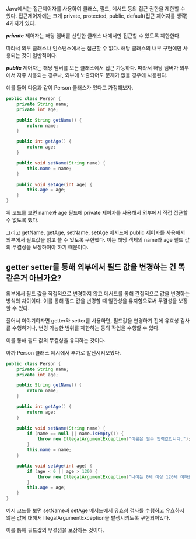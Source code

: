 Java에서는 접근제어자를 사용하여 클래스, 필드, 메서드 등의 접근 권한을 제한할 수 있다. 접근제어자에는 크게 private, protected, public, default(접근 제어자를 생략) 4가지가 있다.

***private*** 제어자는 해당 멤버를 선언한 클래스 내에서만 접근할 수 있도록 제한한다.

따라서 외부 클래스나 인스턴스에서는 접근할 수 없다. 해당 클래스의 내부 구현에만 사용되는 것이 일반적이다.

***public*** 제어자는 해당 멤버를 모든 클래스에서 접근 가능하다. 
따라서 해당 멤버가 외부에서 자주 사용되는 경우나, 외부에 노출되어도 문제가 없을 경우에 사용된다.

예를 들어 다음과 같이 Person 클래스가 있다고 가정해보자.

```java
public class Person {
    private String name;
    private int age;

    public String getName() {
        return name;
    }

    public int getAge() {
        return age;
    }

    public void setName(String name) {
        this.name = name;
    }

    public void setAge(int age) {
        this.age = age;
    }
}

```

위 코드를 보면 name과 age 필드에 private 제어자를 사용해서 외부에서 직접 접근할 수 없도록 했다.

그리고 getName, getAge, setName, setAge 메서드에 public 제어자를 사용해서 외부에서 필드값을 읽고 쓸 수 있도록 구현했다. 이는 해당 객체의 name과 age 필드 값의 무결성을 보장하여야 하기 때문이다.

## getter setter를 통해 외부에서 필드 값을 변경하는 건 똑같은거 아닌가요?

외부에서 필드 값을 직접적으로 변경하지 않고 메서드를 통해 간접적으로 값을 변경하는 방식의 차이이다. 
이를 통해 필드 값을 변경할 때 일관성을 유지함으로써 무결성을 보장할 수 있다.

풀어서 이야기하자면 getter와 setter를 사용하면, 필드값을 변경하기 전에 유효성 검사를 수행하거나, 변경 가능한 범위를 제한하는 등의 작업을 수행할 수 있다. 

이를 통해 필드 값의 무결성을 유지하는 것이다.

아까 Person 클래스 예시에서 추가로 발전시켜보았다.

```java
public class Person {
    private String name;
    private int age;

    public String getName() {
        return name;
    }

    public int getAge() {
        return age;
    }

    public void setName(String name) {
        if (name == null || name.isEmpty()) {
            throw new IllegalArgumentException("이름은 필수 입력값입니다.");
        }
        this.name = name;
    }

    public void setAge(int age) {
        if (age < 0 || age > 120) {
            throw new IllegalArgumentException("나이는 0세 이상 120세 이하로 입력해주세요.");
        }
        this.age = age;
    }
}

```

예시 코드를 보면 setName과 setAge 메서드에서 유효성 검사를 수행하고 유효하지 않은 값에 대해서 IllegalArgumentException을 발생시키도록 구현되어있다. 

이를 통해 필드값의 무결성을 보장하는 것이다.

